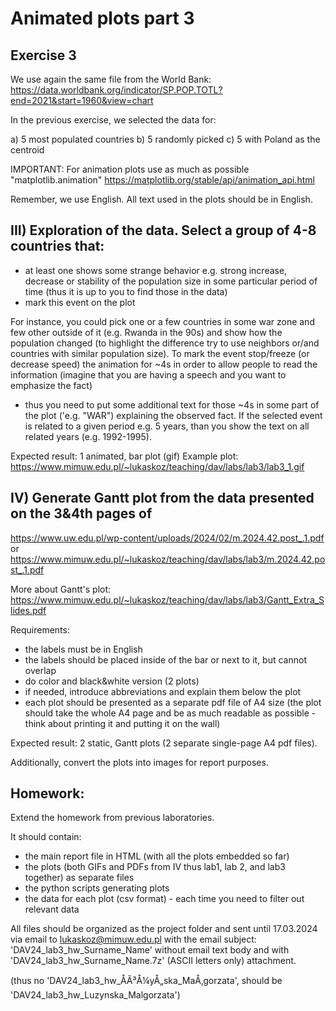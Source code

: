 # Animated plots part 3

## Exercise 3

We use again the same file from the World Bank:
https://data.worldbank.org/indicator/SP.POP.TOTL?end=2021&start=1960&view=chart

In the previous exercise, we selected the data for:

a) 5 most populated countries
b) 5 randomly picked 
c) 5 with Poland as the centroid


IMPORTANT: For animation plots use as much as possible "matplotlib.animation"
https://matplotlib.org/stable/api/animation_api.html

Remember, we use English. All text used in the plots should be in English.


## III) Exploration of the data. Select a group of 4-8 countries that:
- at least one shows some strange behavior e.g. strong increase, decrease or 
stability of the population size in some particular period of time
(thus it is up to you to find those in the data)
- mark this event on the plot

For instance, you could pick one or a few countries in some war zone and few 
other outside of it (e.g. Rwanda in the 90s) and show how the population changed 
(to highlight the difference try to use neighbors or/and countries with similar 
population size). To mark the event stop/freeze (or decrease speed) 
the animation for ~4s in order to allow people to read the information 
(imagine that you are having a speech and you want to emphasize the fact) 
- thus you need to put some additional text for those ~4s in some part 
of the plot ('e.g. "WAR") explaining the observed fact. If the selected 
event is related to a given period e.g. 5 years, than you show the text
on all related years (e.g. 1992-1995).  


Expected result: 1 animated, bar plot (gif) 
Example plot: https://www.mimuw.edu.pl/~lukaskoz/teaching/dav/labs/lab3/lab3_1.gif

## IV) Generate Gantt plot from the data presented on the 3&4th pages of 
https://www.uw.edu.pl/wp-content/uploads/2024/02/m.2024.42.post_.1.pdf 
or
https://www.mimuw.edu.pl/~lukaskoz/teaching/dav/labs/lab3/m.2024.42.post_.1.pdf

More about Gantt's plot:
https://www.mimuw.edu.pl/~lukaskoz/teaching/dav/labs/lab3/Gantt_Extra_Slides.pdf

Requirements:
- the labels must be in English
- the labels should be placed inside of the bar or next to it, but
  cannot overlap
- do color and black&white version (2 plots)
- if needed, introduce abbreviations and explain them below the plot
- each plot should be presented as a separate pdf file of A4 size
(the plot should take the whole A4 page and be as much readable as
possible - think about printing it and putting it on the wall)

Expected result: 2 static, Gantt plots (2 separate single-page A4 pdf files). 

Additionally, convert the plots into images for report purposes.


## Homework:

Extend the homework from previous laboratories. 

It should contain:
- the main report file in HTML (with all the plots embedded so far) 
- the plots (both GIFs and PDFs from IV thus lab1, lab 2, and lab3 together) as separate files
- the python scripts generating plots
- the data for each plot (csv format) - each time you need to filter out relevant data

All files should be organized as the project folder and sent until 17.03.2024
via email to lukaskoz@mimuw.edu.pl with the email subject:
'DAV24_lab3_hw_Surname_Name' without email text body and with 
'DAV24_lab3_hw_Surname_Name.7z' (ASCII letters only) attachment.

(thus no 'DAV24_lab3_hw_ÅÃ³Å¼yÅ„ska_MaÅ‚gorzata', should be 'DAV24_lab3_hw_Luzynska_Malgorzata')
